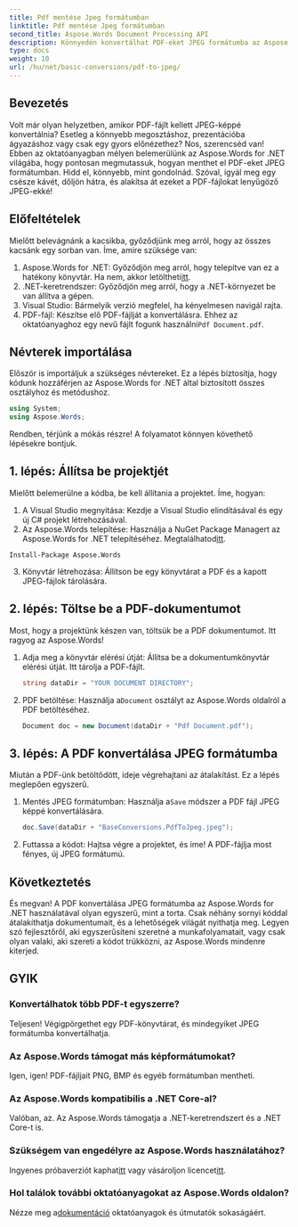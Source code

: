 ```yaml
---
title: Pdf mentése Jpeg formátumban
linktitle: Pdf mentése Jpeg formátumban
second_title: Aspose.Words Document Processing API
description: Könnyedén konvertálhat PDF-eket JPEG formátumba az Aspose.Words for .NET segítségével. Kövesse részletes útmutatónkat példákkal és GYIK-okkal. Tökéletes fejlesztők és rajongók számára.
type: docs
weight: 10
url: /hu/net/basic-conversions/pdf-to-jpeg/
---
```

## Bevezetés

Volt már olyan helyzetben, amikor PDF-fájlt kellett JPEG-képpé konvertálnia? Esetleg a könnyebb megosztáshoz, prezentációba ágyazáshoz vagy csak egy gyors előnézethez? Nos, szerencséd van! Ebben az oktatóanyagban mélyen belemerülünk az Aspose.Words for .NET világába, hogy pontosan megmutassuk, hogyan menthet el PDF-eket JPEG formátumban. Hidd el, könnyebb, mint gondolnád. Szóval, igyál meg egy csésze kávét, dőljön hátra, és alakítsa át ezeket a PDF-fájlokat lenyűgöző JPEG-ekké!

## Előfeltételek

Mielőtt belevágnánk a kacsikba, győződjünk meg arról, hogy az összes kacsánk egy sorban van. Íme, amire szüksége van:

1. Aspose.Words for .NET: Győződjön meg arról, hogy telepítve van ez a hatékony könyvtár. Ha nem, akkor letöltheti[itt](https://releases.aspose.com/words/net/).
2. .NET-keretrendszer: Győződjön meg arról, hogy a .NET-környezet be van állítva a gépen.
3. Visual Studio: Bármelyik verzió megfelel, ha kényelmesen navigál rajta.
4.  PDF-fájl: Készítse elő PDF-fájlját a konvertálásra. Ehhez az oktatóanyaghoz egy nevű fájlt fogunk használni`Pdf Document.pdf`.

## Névterek importálása

Először is importáljuk a szükséges névtereket. Ez a lépés biztosítja, hogy kódunk hozzáférjen az Aspose.Words for .NET által biztosított összes osztályhoz és metódushoz.

```csharp
using System;
using Aspose.Words;
```

Rendben, térjünk a mókás részre! A folyamatot könnyen követhető lépésekre bontjuk.

## 1. lépés: Állítsa be projektjét

Mielőtt belemerülne a kódba, be kell állítania a projektet. Íme, hogyan:

1. A Visual Studio megnyitása: Kezdje a Visual Studio elindításával és egy új C# projekt létrehozásával.
2.  Az Aspose.Words telepítése: Használja a NuGet Package Managert az Aspose.Words for .NET telepítéséhez. Megtalálhatod[itt](https://releases.aspose.com/words/net/).

```shell
Install-Package Aspose.Words
```

3. Könyvtár létrehozása: Állítson be egy könyvtárat a PDF és a kapott JPEG-fájlok tárolására.

## 2. lépés: Töltse be a PDF-dokumentumot

Most, hogy a projektünk készen van, töltsük be a PDF dokumentumot. Itt ragyog az Aspose.Words!

1. Adja meg a könyvtár elérési útját: Állítsa be a dokumentumkönyvtár elérési útját. Itt tárolja a PDF-fájlt.

    ```csharp
    string dataDir = "YOUR DOCUMENT DIRECTORY";
    ```

2.  PDF betöltése: Használja a`Document` osztályt az Aspose.Words oldalról a PDF betöltéséhez.

    ```csharp
    Document doc = new Document(dataDir + "Pdf Document.pdf");
    ```

## 3. lépés: A PDF konvertálása JPEG formátumba

Miután a PDF-ünk betöltődött, ideje végrehajtani az átalakítást. Ez a lépés meglepően egyszerű.

1.  Mentés JPEG formátumban: Használja a`Save` módszer a PDF fájl JPEG képpé konvertálására.

    ```csharp
    doc.Save(dataDir + "BaseConversions.PdfToJpeg.jpeg");
    ```

2. Futtassa a kódot: Hajtsa végre a projektet, és íme! A PDF-fájlja most fényes, új JPEG formátumú.

## Következtetés

És megvan! A PDF konvertálása JPEG formátumba az Aspose.Words for .NET használatával olyan egyszerű, mint a torta. Csak néhány sornyi kóddal átalakíthatja dokumentumait, és a lehetőségek világát nyithatja meg. Legyen szó fejlesztőről, aki egyszerűsíteni szeretné a munkafolyamatait, vagy csak olyan valaki, aki szereti a kódot trükközni, az Aspose.Words mindenre kiterjed.

## GYIK

### Konvertálhatok több PDF-t egyszerre?
Teljesen! Végigpörgethet egy PDF-könyvtárat, és mindegyiket JPEG formátumba konvertálhatja.

### Az Aspose.Words támogat más képformátumokat?
Igen, igen! PDF-fájljait PNG, BMP és egyéb formátumban mentheti.

### Az Aspose.Words kompatibilis a .NET Core-al?
Valóban, az. Az Aspose.Words támogatja a .NET-keretrendszert és a .NET Core-t is.

### Szükségem van engedélyre az Aspose.Words használatához?
 Ingyenes próbaverziót kaphat[itt](https://releases.aspose.com/) vagy vásároljon licencet[itt](https://purchase.aspose.com/buy).

### Hol találok további oktatóanyagokat az Aspose.Words oldalon?
 Nézze meg a[dokumentáció](https://reference.aspose.com/words/net/) oktatóanyagok és útmutatók sokaságáért.

